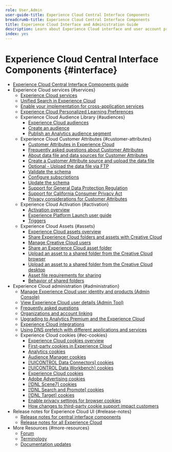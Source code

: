```yaml
---
role: User,Admin
user-guide-title: Experience Cloud Central Interface Components 
breadcrumb-title: Experience Cloud Central Interface Components
title: Experience Cloud Interface and Administration Guide
description: Learn about Experience Cloud interface and user account preferences. Learn how to search for business objects, and manage users and products. Configure Customer Attributes, Audience Library, cookies, and share Experience Cloud Assets.
index: yes
---
```


# Experience Cloud Central Interface Components {#interface}

+ [Experience Cloud Central Interface Components guide](experience-cloud.md)
+ Experience Cloud services {#services}
  + [Experience Cloud services](core-services-landing.md)
  + [Unified Search in Experience Cloud](search-experience-cloud.md)
  + [Enable your implementation for cross-application services](core-services.md)
  + [Experience Cloud Personalized Learning Preferences](personalized-learning-preferences.md)
  + Experience Cloud Audience Library {#audiences}
    + [Experience Cloud audiences](audience-library.md)
    + [Create an audience](t-audience-create.md)
    + [Publish an Analytics audience segment](t-publish-audience-segment.md)
  + Experience Cloud Customer Attributes {#customer-attributes}
    + [Customer Attributes in Experience Cloud](attributes.md)
    + [Frequently asked questions about Customer Attributes](faq-crs.md)
    + [About data file and data sources for Customer Attributes](crs-data-file.md)
    + [Create a Customer Attribute source and upload the data file](t-crs-usecase.md)
    + [Optional - Upload the data file via FTP](t-upload-attributes-ftp.md)
    + [Validate the schema](validate-schema.md)
    + [Configure subscriptions](subscription.md)
    + [Update the schema](t-update-schema.md)
    + [Support for General Data Protection Regulation](gdpr.md)
    + [Support for California Consumer Privacy Act](ccpa.md)
    + [Privacy considerations for Customer Attributes](privacy-mac.md)
  + Experience Cloud Activation {#activation}
    + [Activation overview](activation.md)
    + [Experience Platform Launch user guide](https://experienceleague.adobe.com/docs/experience-platform/tags/home.html?lang=en)
    + [Triggers](triggers.md)
  + Experience Cloud Assets {#assets}
    + [Experience Cloud assets overview](experience-cloud-assets.md)
    + [Share Experience Cloud folders and assets with Creative Cloud](creative-cloud.md)
    + [Manage Creative Cloud users](t-admin-add-cc-user.md)
    + [Share an Experience Cloud asset folder](t-share-creative-cloud.md)
    + [Upload an asset to a shared folder from the Creative Cloud browser](t-upload-asset-cc.md)
    + [Upload an asset to a shared folder from the Creative Cloud desktop](t-cc-asset-upload-thor.md)
    + [Asset file requirements for sharing](assets-file-reqs.md)
    + [Behavior of shared folders](asset-behavior.md)
+ Experience Cloud administration {#administration}
  + [Manage Experience Cloud user identity and products (Admin Console)](admin-getting-started.md)
  + [View Experience Cloud user details (Admin Tool)](admin-tool-experience-cloud.md)
  + [Frequently asked questions](faq.md)
  + [Organizations and account linking](organizations.md)
  + [Upgrading to Analytics Premium and the Experience Cloud](upgrade-to-analytics-premium.md)
  + [Experience Cloud integrations](marketing-cloud-integrations.md)
  + [Using DNS prefetch with different applications and services](dns-prefetch.md)
  + Experience Cloud cookies {#ec-cookies}
    + [Experience Cloud cookies overview](cookies-privacy.md)
    + [First-party cookies in Experience Cloud](cookies-first-party.md)
    + [Analytics cookies](cookies-analytics.md)
    + [Audience Manager cookies](cookies-am.md)
    + [[!UICONTROL Data Connectors] cookies](cookies-dc.md)
    + [[!UICONTROL Data Workbench] cookies](cookies-insight.md)
    + [Experience Cloud cookies](cookies-mc.md)
    + [Adobe Advertising cookies](cookies-advertising-cloud.md)
    + [[!DNL Scene7] cookies](cookies-s7.md)
    + [[!DNL Search and Promote] cookies](cookies-snp.md)
    + [[!DNL Target] cookies](cookies-target.md)
    + [Enable privacy settings for browser cookies](browser-cookie-settings.md)
    + [How changes to third-party cookie support impact customers](cookies-thirdparty.md)
+ Release notes for Experience Cloud UI {#release-notes}
  + [Release notes for central interface components](release-notes.md)
  + [Release notes for all Experience Cloud](https://experienceleague.adobe.com/docs/release-notes/experience-cloud/current.html?lang=en)  
+ More Resources {#more-resources}
  + [Forum](https://experienceleaguecommunities.adobe.com/)
  + [Terminology](terms.md)
  + [Documentation updates](doc-updates.md)
